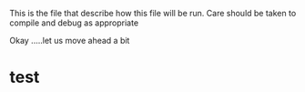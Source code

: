 This is the file that describe how this file will be run. Care should be taken to compile and debug as appropriate

Okay .....let us move ahead a bit


# test